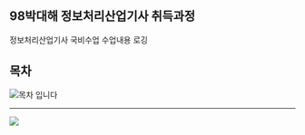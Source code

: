 ## 98박대해 정보처리산업기사 취득과정
정보처리산업기사 국비수업 수업내용 로깅

## 목차
![목차](https://github.com/user-attachments/assets/2b48f0aa-3f00-43df-b167-7a0d643390ea)
입니다

<hr>
<img src="https://img.shields.io/badge/HTML5-E34F26?style=for-the-badge&logo=HTML5&logoColor=white">
